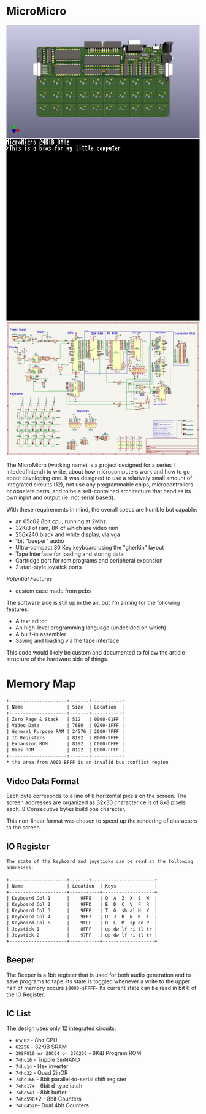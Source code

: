 # MicroMicro

![PCB Render](render.png)
![Emulator Screenshot](screen.png)
![System Schematic](schematic.png)

The MicroMicro (working name) is a project designed for a series I inteded(intend) to write, about how microcomputers work and how to go about developing one. It was designed to use a relatively small amount of integrated circuits (12), not use any programmable chips, microcontrollers or obselete parts, and to be a self-contained architecture that handles its own input and output (ie. not serial based).

With these requirements in mind, the overall specs are humble but capable:
* an 65c02 8bit cpu, running at 2Mhz
* 32KiB of ram, 8K of which are video ram
* 256x240 black and white display, via vga
* 1bit "beeper" audio
* Ultra-compact 30 Key keyboard using the "gherkin" layout
* Tape Interface for loading and storing data
* Cartridge port for rom programs and peripheral expansion
* 2 atari-style joystick ports

*Potential Features*
* custom case made from pcbs

The software side is still up in the air, but I'm aiming for the following features:
* A text editor
* An high-level programming language (undecided on which)
* A built-in assembler
* Saving and loading via the tape interface

This code would likely be custom and documented to follow the article structure of the hardware side of things.

# Memory Map

```
+---------------------+-------+-----------+
| Name                | Size  | Location  |
+---------------------+-------+-----------+
| Zero Page & Stack   | 512   | 0000-01FF |
| Video Data          | 7680  | 0200-1FFF |
| General Purpose RAM | 24576 | 2000-7FFF |
| IO Registers        | 8192  | 8000-9FFF |
| Expansion ROM       | 8192  | C000-DFFF |
| Bios ROM            | 8192  | E000-FFFF |
+---------------------+-------+-----------+ 
* the area from A000-BFFF is an invalid bus conflict region
```

## Video Data Format

Each byte corresonds to a line of 8 horizontal pixels on the screen. The screen addresses are organized as 32x30 character cells of 8x8 pixels each. 8 Consecutive bytes build one character.

This non-linear format was chosen to speed up the rendering of characters to the screen.

## IO Register

```
The state of the keyboard and joysticks can be read at the following addresses:

+---------------------+-------+-----------------------+
| Name                | Location  | Keys              |
+---------------------+-----------+-------------------+
| Keyboard Col 1      |    9FFE   | Q  A  Z  X  S  W  |
| Keyboard Col 2      |    9FFD   | E  D  C  V  F  R  | 
| Keyboard Col 3      |    9FFB   | T  G  sh al H  Y  |
| Keyboard Col 4      |    9FF7   | U  J  B  N  K  I  |
| Keyboard Col 5      |    9FEF   | O  L  M  sp en P  |
| Joystick 1          |    8FFF   | up dw lf ri tl tr |
| Joystick 2          |    97FF   | up dw lf ri tl tr |
+---------------------+-----------+-------------------+ 
```

## Beeper

The Beeper is a 1bit register that is used for both audio generation and to save programs to tape. Its state is toggled whenever a write to the upper half of memory occurs `$8000-$FFFF`- Its current state can be read in bit 6 of the IO Register.

## IC List

The design uses only 12 integrated circuits:

* `65c02` - 8bit CPU
* `62256` - 32KiB SRAM
* `39SF010 or 28C64 or 27C256` - 8KiB Program ROM
* `74hc10` - Tripple 3inNAND
* `74hc14` - Hex inverter
* `74hc32` - Quad 2inOR
* `74hc166` - 8bit parallel-to-serial shift register
* `74hc174` - 6bit d-type latch
* `74hc541` - 8bit buffer
* `74hc590`*2 - 8bit Counters
* `74hc4520`- Dual 4bit Counters
